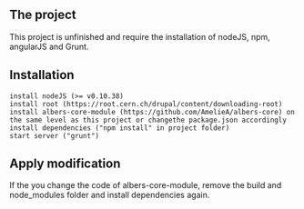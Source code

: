 ## The project
This project is unfinished and require the installation of nodeJS, npm, angularJS and Grunt.

## Installation
    install nodeJS (>= v0.10.38)
    install root (https://root.cern.ch/drupal/content/downloading-root)
    install albers-core-module (https://github.com/AmelieA/albers-core) on the same level as this project or changethe package.json accordingly
    install dependencies ("npm install" in project folder)
    start server ("grunt")

## Apply modification
If the you change the code of albers-core-module, remove the build and node_modules folder and install dependencies again.